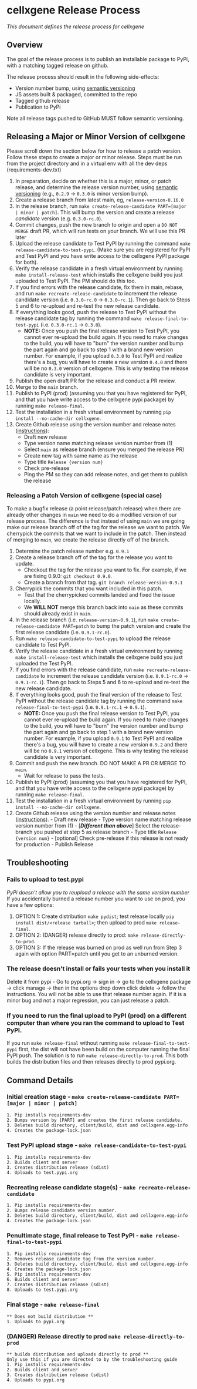 # cellxgene Release Process

_This document defines the release process for cellxgene_

## Overview

The goal of the release process is to publish an installable package
to PyPi, with a matching tagged release on github.

The release process should result in the following side-effects:

-   Version number bump, using [semantic versioning](https://semver.org/)
-   JS assets built & packaged, committed to the repo
-   Tagged github release
-   Publication to PyPi

Note all release tags pushed to GitHub MUST follow semantic versioning.

## Releasing a Major or Minor Version of cellxgene

Please scroll down the section below for how to release a patch version. Follow these steps to create a major or minor release.
Steps must be run from the project directory and in a virtual env with all the dev deps (requirements-dev.txt)

1. In preparation, decide on whether this is a major, minor, or patch release, and determine the release version number, using [semantic versioning](https://semver.org/) (e.g., `0.2.9` -> `0.3.0` is minor version bump).
2. Create a release branch from latest main, eg, `release-version-0.16.0`
3. In the release branch, run `make create-release-candidate PART=[major | minor | patch]`. This will bump the version and create a release *candidate* version (e.g. `0.3.0-rc.0`).
4. Commit changes, push the new branch to origin and open a `DO NOT MERGE` draft PR, which will run tests on your branch. We will use this PR later
5. Upload the release candidate to Test PyPI by running the command `make release-candidate-to-test-pypi`. (Make sure you are registered for PyPI and Test PyPI and you have write access to the cellxgene PyPI package for both).
6. Verify the release candidate in a fresh virtual environment by running `make install-release-test` which installs the cellxgene build you just uploaded to Test PyPI. The PM should do this too.
7. If you find errors with the release candidate, fix them in main, rebase, and run `make recreate-release-candidate` to increment the release candidate version (i.e. `0.3.0-rc.0` -> `0.3.0-rc.1`). Then go back to Steps 5 and 6 to re-upload and re-test the new release candidate.
8. If everything looks good, push the release to Test PyPI without the release candidate tag by running the command `make release-final-to-test-pypi` (i.e. `0.3.0-rc.1` -> `0.3.0`).
    - **NOTE:** Once you push the final release version to Test PyPI, you cannot ever re-upload the build again. If you need to make changes to the build, you will have to "burn" the version number and bump the part again and go back to step 1 with a brand new version number. For example, if you upload `0.3.0` to Test PyPI and realize there's a bug, you will have to create a new version `0.4.0` and there will be no `0.3.0` version of cellxgene. This is why testing the release candidate is very important.
9. Publish the open draft PR for the release and conduct a PR review.
10. Merge to the `main` branch.
11. Publish to PyPI (prod) (assuming you that you have registered for PyPI, and that you have write access to the cellxgene pypi package) by running `make release-final`.
12. Test the installation in a fresh virtual environment by running `pip install --no-cache-dir cellxgene`.
13. Create Github release using the version number and release notes ([instructions](https://help.github.com/articles/creating-releases/)):
     - Draft new release
     - Type version name matching release version number from (1)
     - Select `main` as release branch (ensure you merged the release PR)
     - Create new tag with same name as the release
     - Type title `Release {version num}`
     - Check pre-release
     - Ping the PM so they can add release notes, and get them to publish the release


### Releasing a Patch Version of cellxgene (special case)

To make a bugfix release (a point release/patch release) when there are already other changes in `main` we need to do a modified version of our release process. The difference is that instead of using `main` we are going make our release branch off of the tag for the release we want to patch. We cherrypick the commits that we want to include in the patch. Then instead of merging to `main`, we create the release directly off of the branch.

1. Determine the patch release number e.g. `0.9.1`
2.  Create a release branch off of the tag for the release you want to update.
    -   Checkout the tag for the release you want to fix. For example, if we are fixing 0.9.0: `git checkout 0.9.0`.
    -   Create a branch from that tag. `git branch release-version-0.9.1`
3.  Cherrypick the commits that you want included in this patch.
    -   Test that the cherrypicked commits landed and fixed the issue locally.
    -   We **WILL NOT** merge this branch back into `main` as these commits should already exist in `main`.
4.  In the release branch (i.e. `release-version-0.9.1`), run `make create-release-candidate PART=patch` to bump the patch version and create the first release candidate (i.e. `0.9.1-rc.0`).
5. Run `make release-candidate-to-test-pypi` to upload the release candidate to Test PyPI.
6. Verify the release candidate in a fresh virtual environment by running `make install-release-test` which installs the cellxgene build you just uploaded the Test PyPI.
7. If you find errors with the release candidate, run `make recreate-release-candidate` to increment the release candidate version (i.e. `0.9.1-rc.0` -> `0.9.1-rc.1`). Then go back to Steps 5 and 6 to re-upload and re-test the new release candidate.
8. If everything looks good, push the final version of the release to Test PyPI without the release candidate tag by running the command `make release-final-to-test-pypi` (i.e. `0.9.1-rc.1` -> `0.9.1`).
    - **NOTE:** Once you push the final release version to Test PyPI, you cannot ever re-upload the build again. If you need to make changes to the build, you will have to "burn" the version number and bump the part again and go back to step 1 with a brand new version number. For example, if you upload `0.9.1` to Test PyPI and realize there's a bug, you will have to create a new version `0.9.2` and there will be no `0.9.1` version of cellxgene. This is why testing the release candidate is very important.
9.  Commit and push the new branch. DO NOT MAKE A PR OR MERGE TO `main`.
    -   Wait for release to pass the tests.
10.  Publish to PyPI (prod) (assuming you that you have registered for PyPI, and that you have write access to the cellxgene pypi package) by running `make release-final`.
11. Test the installation in a fresh virtual environment by running `pip install --no-cache-dir cellxgene`.
12.  Create Github release using the version number and release notes
    ([instructions](https://help.github.com/articles/creating-releases/)).
    -   Draft new release
    -   Type version name matching release version number from (1)
    -   [**_Different than above_**] Select the release-branch you pushed at step 5 as release branch
    -   Type title `Release {version num}`
    -   [optional] Check pre-release if this release is not ready for production
    -   Publish Release

## Troubleshooting

### Fails to upload to test.pypi

_PyPi doesn't allow you to reupload a release with the same version number_
If you accidentally burned a release number you want to use on prod, you have a few options:

1. OPTION 1: Create distribution `make pydist`; test release locally `pip install dist/<release tarball>`;
   then upload to prod `make release-final`.
2. OPTION 2: (DANGER) release directly to prod: `make release-directly-to-prod`.
3. OPTION 3: If the release was burned on prod as well run from Step 3 again with option PART=patch until you get to an unburned version.

### The release doesn't install or fails your tests when you install it

Delete it from pypi - Go to pypi.org -> sign in -> go to the cellxgene package -> click manage -> then in the options drop down click delete -> follow the instructions. You will not be able to use that release number again. If it is a minor bug and not a major regression, you can just release a patch.

### If you need to run the final upload to PyPI (prod) on a different computer than where you ran the command to upload to Test PyPI.

If you run `make release-final` without running `make release-final-to-test-pypi` first, the dist will not have been build on the computer running the final PyPI push. The solution is to run `make release-directly-to-prod`. This both builds the distribution files and then releases directly to prod pypi.org.

## Command Details

### Initial creation stage - `make create-release-candidate PART=[major | minor | patch]`

    1. Pip installs requirements-dev
    2. Bumps version by [PART] and creates the first release candidate.
    3. Deletes build directory, client/build, dist and cellxgene.egg-info
    4. Creates the package-lock.json

### Test PyPI upload stage - `make release-candidate-to-test-pypi`

    1. Pip installs requirements-dev
    2. Builds client and server
    3. Creates distribution release (sdist)
    4. Uploads to test.pypi.org
    
### Recreating release candidate stage(s) - `make recreate-release-candidate`

    1. Pip installs requirements-dev
    2. Bumps release candidate version number.
    3. Deletes build directory, client/build, dist and cellxgene.egg-info
    4. Creates the package-lock.json

### Penultimate stage, final release to Test PyPI - `make release-final-to-test-pypi`
    1. Pip installs requirements-dev
    2. Removes release candidate tag from the version number.
    3. Deletes build directory, client/build, dist and cellxgene.egg-info
    4. Creates the package-lock.json
    5. Pip installs requirements-dev
    6. Builds client and server
    7. Creates distribution release (sdist)
    8. Uploads to test.pypi.org

### Final stage - `make release-final`

    ** Does not build distribution **
    1. Uploads to pypi.org

### (DANGER) Release directly to prod `make release-directly-to-prod`

    ** builds distribution and uploads directly to prod **
    Only use this if you are directed to by the troubleshooting guide
    1. Pip installs requirements-dev
    2. Builds client and server
    3. Creates distribution release (sdist)
    4. Uploads to pypi.org
